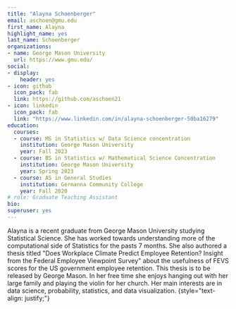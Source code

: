 ```yaml
---
title: "Alayna Schoenberger"
email: aschoen@gmu.edu
first_name: Alayna
highlight_name: yes
last_name: Schoenberger
organizations:
- name: George Mason University
  url: https://www.gmu.edu/
social:
- display:
    header: yes
- icon: github
  icon_pack: fab
  link: https://github.com/aschoen21
- icon: linkedin
  icon_pack: fab
  link: "https://www.linkedin.com/in/alayna-schoenberger-50ba16279"
education:
  courses:
  - course: MS in Statistics w/ Data Science concentration
    institution: George Mason University
    year: Fall 2023
  - course: BS in Statistics w/ Mathematical Science Concentration
    institution: George Mason University
    year: Spring 2023
  - course: AS in General Studies
    institution: Germanna Community College
    year: Fall 2020
# role: Graduate Teaching Assistant
bio: 
superuser: yes
---
```


Alayna is a recent graduate from George Mason University studying Statistical Science. She has worked towards understanding more of the computational side of Statistics for the pasts 7 months. She also authored a thesis titled "Does Workplace Climate Predict Employee Retention? Insight from the Federal Employee Viewpoint Survey" about the usefulness of FEVS scores for the US government employee retention. This thesis is to be released by George Mason. In her free time she enjoys hanging out with her large family and playing the violin for her church. Her main interests are in data science, probability, statistics, and data visualization.
{style="text-align: justify;"}


